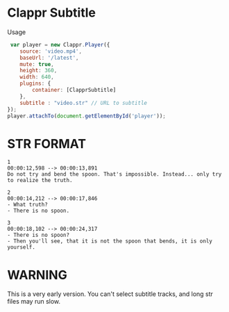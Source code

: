 # Clappr Subtitle

Usage

```js
 var player = new Clappr.Player({
    source: 'video.mp4',
    baseUrl: '/latest',
    mute: true,
    height: 360,
    width: 640,
    plugins: { 
        container: [ClapprSubtitle]
    },
    subtitle : "video.str" // URL to subtitle
});
player.attachTo(document.getElementById('player'));
```

# STR FORMAT

```
1
00:00:12,598 --> 00:00:13,891
Do not try and bend the spoon. That's impossible. Instead... only try to realize the truth.

2
00:00:14,212 --> 00:00:17,846
- What truth?
- There is no spoon.

3
00:00:18,102 --> 00:00:24,317
- There is no spoon?
- Then you'll see, that it is not the spoon that bends, it is only yourself.
```

# WARNING

This is a very early version.  You can't select subtitle tracks, and long str files may run slow.
